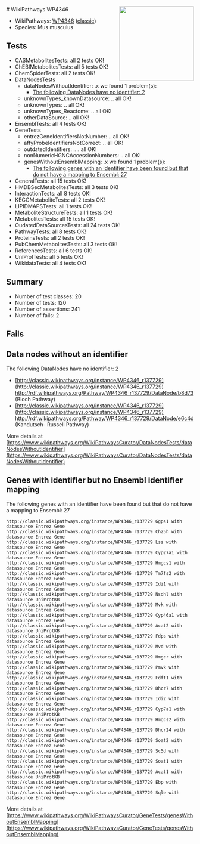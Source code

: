 <img style="float: right; width: 200px" src="https://upload.wikimedia.org/wikipedia/commons/thumb/8/83/Wplogo_with_text_500.png/640px-Wplogo_with_text_500.png" />
# WikiPathways WP4346

* WikiPathways: [WP4346](https://wikipathways.org/pathways/WP4346) ([classic](https://classic.wikipathways.org/instance/WP4346))
* Species: Mus musculus
## Tests
* CASMetabolitesTests: all 2 tests OK!
* ChEBIMetabolitesTests: all 5 tests OK!
* ChemSpiderTests: all 2 tests OK!
* DataNodesTests
    * dataNodesWithoutIdentifier: .x we found 1 problem(s):
        * [The following DataNodes have no identifier: 2](#d2d32fa1)
    * unknownTypes_knownDatasource: .. all OK!
    * unknownTypes: .. all OK!
    * unknownTypes_Reactome: .. all OK!
    * otherDataSource: .. all OK!
* EnsemblTests: all 4 tests OK!
* GeneTests
    * entrezGeneIdentifiersNotNumber: .. all OK!
    * affyProbeIdentifiersNotCorrect: .. all OK!
    * outdatedIdentifiers: .... all OK!
    * nonNumericHGNCAccessionNumbers: .. all OK!
    * genesWithoutEnsemblMapping: .x we found 1 problem(s):
        * [The following genes with an identifier have been found but that do not have a mapping to Ensembl: 27](#c4e54333)
* GeneralTests: all 15 tests OK!
* HMDBSecMetabolitesTests: all 3 tests OK!
* InteractionTests: all 8 tests OK!
* KEGGMetaboliteTests: all 2 tests OK!
* LIPIDMAPSTests: all 1 tests OK!
* MetaboliteStructureTests: all 1 tests OK!
* MetabolitesTests: all 15 tests OK!
* OudatedDataSourcesTests: all 24 tests OK!
* PathwayTests: all 8 tests OK!
* ProteinsTests: all 2 tests OK!
* PubChemMetabolitesTests: all 3 tests OK!
* ReferencesTests: all 6 tests OK!
* UniProtTests: all 5 tests OK!
* WikidataTests: all 4 tests OK!


## Summary

* Number of test classes: 20
* Number of tests: 120
* Number of assertions: 241
* Number of fails: 2

## Fails

<a name="d2d32fa1" />

## Data nodes without an identifier

The following DataNodes have no identifier: 2

* [http://classic.wikipathways.org/instance/WP4346_r137729](http://classic.wikipathways.org/instance/WP4346_r137729) http://rdf.wikipathways.org/Pathway/WP4346_r137729/DataNode/b8d73 (Bloch Pathway)
* [http://classic.wikipathways.org/instance/WP4346_r137729](http://classic.wikipathways.org/instance/WP4346_r137729) http://rdf.wikipathways.org/Pathway/WP4346_r137729/DataNode/e6c4d (Kandutsch-
Russell 
Pathway)


More details at [https://www.wikipathways.org/WikiPathwaysCurator/DataNodesTests/dataNodesWithoutIdentifier](https://www.wikipathways.org/WikiPathwaysCurator/DataNodesTests/dataNodesWithoutIdentifier)

<a name="c4e54333" />

## Genes with identifier but no Ensembl identifier mapping

The following genes with an identifier have been found but that do not have a mapping to Ensembl: 27
```
http://classic.wikipathways.org/instance/WP4346_r137729 Ggps1 with datasource Entrez Gene
http://classic.wikipathways.org/instance/WP4346_r137729 Ch25h with datasource Entrez Gene
http://classic.wikipathways.org/instance/WP4346_r137729 Lss with datasource Entrez Gene
http://classic.wikipathways.org/instance/WP4346_r137729 Cyp27a1 with datasource Entrez Gene
http://classic.wikipathways.org/instance/WP4346_r137729 Hmgcs1 with datasource Entrez Gene
http://classic.wikipathways.org/instance/WP4346_r137729 Tm7fs2 with datasource Entrez Gene
http://classic.wikipathways.org/instance/WP4346_r137729 Idi1 with datasource Entrez Gene
http://classic.wikipathways.org/instance/WP4346_r137729 Nsdhl with datasource UniProtKB
http://classic.wikipathways.org/instance/WP4346_r137729 Mvk with datasource Entrez Gene
http://classic.wikipathways.org/instance/WP4346_r137729 Cyp46a1 with datasource Entrez Gene
http://classic.wikipathways.org/instance/WP4346_r137729 Acat2 with datasource UniProtKB
http://classic.wikipathways.org/instance/WP4346_r137729 Fdps with datasource Entrez Gene
http://classic.wikipathways.org/instance/WP4346_r137729 Mvd with datasource Entrez Gene
http://classic.wikipathways.org/instance/WP4346_r137729 Hmgcr with datasource Entrez Gene
http://classic.wikipathways.org/instance/WP4346_r137729 Pmvk with datasource Entrez Gene
http://classic.wikipathways.org/instance/WP4346_r137729 Fdft1 with datasource Entrez Gene
http://classic.wikipathways.org/instance/WP4346_r137729 Dhcr7 with datasource Entrez Gene
http://classic.wikipathways.org/instance/WP4346_r137729 Idi2 with datasource Entrez Gene
http://classic.wikipathways.org/instance/WP4346_r137729 Cyp7a1 with datasource UniProtKB
http://classic.wikipathways.org/instance/WP4346_r137729 Hmgcs2 with datasource Entrez Gene
http://classic.wikipathways.org/instance/WP4346_r137729 Dhcr24 with datasource Entrez Gene
http://classic.wikipathways.org/instance/WP4346_r137729 Soat2 with datasource Entrez Gene
http://classic.wikipathways.org/instance/WP4346_r137729 Sc5d with datasource Entrez Gene
http://classic.wikipathways.org/instance/WP4346_r137729 Soat1 with datasource Entrez Gene
http://classic.wikipathways.org/instance/WP4346_r137729 Acat1 with datasource UniProtKB
http://classic.wikipathways.org/instance/WP4346_r137729 Ebp with datasource Entrez Gene
http://classic.wikipathways.org/instance/WP4346_r137729 Sqle with datasource Entrez Gene
```

More details at [https://www.wikipathways.org/WikiPathwaysCurator/GeneTests/genesWithoutEnsemblMapping](https://www.wikipathways.org/WikiPathwaysCurator/GeneTests/genesWithoutEnsemblMapping)


